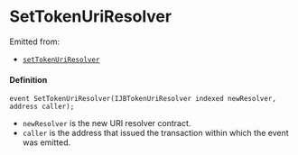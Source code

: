 # SetTokenUriResolver

Emitted from:

* [`setTokenUriResolver`](/docs/dev/v2/contracts/or-delegates/or-abstract/jbnftrewarddelegate/write/settokenuriresolver.md)

#### Definition

```
event SetTokenUriResolver(IJBTokenUriResolver indexed newResolver, address caller);
```

* `newResolver` is the new URI resolver contract.
* `caller` is the address that issued the transaction within which the event was emitted.
